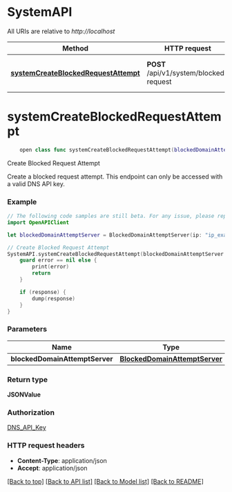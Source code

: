 # SystemAPI

All URIs are relative to *http://localhost*

Method | HTTP request | Description
------------- | ------------- | -------------
[**systemCreateBlockedRequestAttempt**](SystemAPI.md#systemcreateblockedrequestattempt) | **POST** /api/v1/system/blocked-request | Create Blocked Request Attempt


# **systemCreateBlockedRequestAttempt**
```swift
    open class func systemCreateBlockedRequestAttempt(blockedDomainAttemptServer: BlockedDomainAttemptServer, completion: @escaping (_ data: JSONValue?, _ error: Error?) -> Void)
```

Create Blocked Request Attempt

Create a blocked request attempt. This endpoint can only be accessed with a valid DNS API key.

### Example
```swift
// The following code samples are still beta. For any issue, please report via http://github.com/OpenAPITools/openapi-generator/issues/new
import OpenAPIClient

let blockedDomainAttemptServer = BlockedDomainAttemptServer(ip: "ip_example", domain: "domain_example", timeStamp: Date()) // BlockedDomainAttemptServer | 

// Create Blocked Request Attempt
SystemAPI.systemCreateBlockedRequestAttempt(blockedDomainAttemptServer: blockedDomainAttemptServer) { (response, error) in
    guard error == nil else {
        print(error)
        return
    }

    if (response) {
        dump(response)
    }
}
```

### Parameters

Name | Type | Description  | Notes
------------- | ------------- | ------------- | -------------
 **blockedDomainAttemptServer** | [**BlockedDomainAttemptServer**](BlockedDomainAttemptServer.md) |  | 

### Return type

**JSONValue**

### Authorization

[DNS_API_Key](../README.md#DNS_API_Key)

### HTTP request headers

 - **Content-Type**: application/json
 - **Accept**: application/json

[[Back to top]](#) [[Back to API list]](../README.md#documentation-for-api-endpoints) [[Back to Model list]](../README.md#documentation-for-models) [[Back to README]](../README.md)

